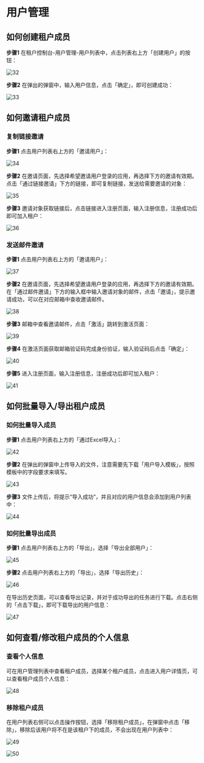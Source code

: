 # 用户管理

## 如何创建租户成员

**步骤1** 在租户控制台-用户管理-用户列表中，点击列表右上方「创建用户」的按钮：

![32](./images/32.png)

**步骤2** 在弹出的弹窗中，输入用户信息，点击「确定」，即可创建成功：

![33](./images/33.png)

## 如何邀请租户成员

### 复制链接邀请

**步骤1** 点击用户列表右上方的「邀请用户」：

![34](./images/34.png)

**步骤2** 在邀请页面，先选择希望邀请用户登录的应用，再选择下方的邀请有效期。点击「通过链接邀请」下方的链接，即可复制链接，发送给需要邀请的对象：

![35](./images/35.png)

**步骤3** 邀请对象获取链接后，点击链接进入注册页面，输入注册信息，注册成功后即可加入租户：

![36](./images/36.png)

### 发送邮件邀请

**步骤1** 点击用户列表右上方的「邀请用户」：

![37](./images/37.png)

**步骤2** 在邀请页面，先选择希望邀请用户登录的应用，再选择下方的邀请有效期。在「通过邮件邀请」下方的输入框中输入邀请对象的邮件，点击「邀请」，提示邀请成功，可以在对应邮箱中查收邀请邮件。

![38](./images/38.png)

**步骤3** 邮箱中查看邀请邮件，点击「激活」跳转到激活页面：

![39](./images/39.png)

**步骤4** 在激活页面获取邮箱验证码完成身份验证，输入验证码后点击「确定」：

![40](./images/40.png)

**步骤5** 进入注册页面，输入注册信息，注册成功后即可加入租户：

![41](./images/41.png)

## 如何批量导入/导出租户成员

### 如何批量导入成员

**步骤1** 点击用户列表右上方的「通过Excel导入」：

![42](./images/42.png)

**步骤2** 在弹出的弹窗中上传导入的文件，注意需要先下载「用户导入模板」，按照模板中的字段要求来填写。

![43](./images/43.png)

**步骤3** 文件上传后，将提示“导入成功”，并且对应的用户信息会添加到用户列表中：

![44](./images/44.png)

### 如何批量导出成员

**步骤1** 点击用户列表右上方的「导出」，选择「导出全部用户」：

![45](./images/45.png)

**步骤2** 点击用户列表右上方的「导出」，选择「导出历史」：

![46](./images/46.png)

在导出历史页面，可以查看导出记录，并对于成功导出的任务进行下载。点击右侧的「点击下载」，即可下载导出的用户信息：

![47](./images/47.png)

## 如何查看/修改租户成员的个人信息

### 查看个人信息

可在用户管理列表中查看租户成员，选择某个租户成员，点击进入用户详情页，可以查看租户成员个人信息：

![48](./images/48.png)

### 移除租户成员

在用户列表右侧可以点击操作按钮，选择「移除租户成员」，在弹窗中点击「移除」，移除后该用户将不在是该租户下的成员，不会出现在用户列表中：

![49](./images/49.png)

![50](./images/50.png)
